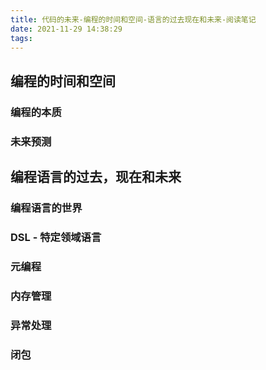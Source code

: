 ```yaml
---
title: 代码的未来-编程的时间和空间-语言的过去现在和未来-阅读笔记
date: 2021-11-29 14:38:29
tags:
---
```

## 编程的时间和空间
### 编程的本质
### 未来预测


## 编程语言的过去，现在和未来
### 编程语言的世界
### DSL - 特定领域语言
### 元编程
### 内存管理
### 异常处理
### 闭包

